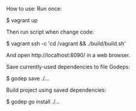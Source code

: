 How to use:
Run once:

$ vagrant up

Then run script when change code:

$ vagrant ssh -c 'cd /vagrant && ./build/build.sh'

And open http://localhost:8090/ in a web browser.

Save currently-used dependencies to file Godeps:

$ godep save ./...

Build project using saved dependencies:

$ godep go install ./...